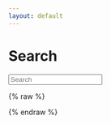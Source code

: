 ```yaml
---
layout: default
---
```



<h1>Search</h1>
<div id="search-form">
    <form action="/search" method="get">
        <input type="text" id="search-query" name="q" placeholder="Search" autocomplete="off">
    </form>
</div>


<section id="search-results" style="display: none;">
    <p>Search results</p>
    <div class="entries">
    </div>
</section>


{% raw %}
<script id="search-results-template" type="text/mustache">
  {{#entries}}
    <article>
      <h3>
        {{#date}}<small><time datetime="{{pubdate}}" pubdate>{{displaydate}}</time></small>{{/date}}
        <a href="{{url}}">{{title}}</a>
      </h3>
    </article>
  {{/entries}}
</script>
{% endraw %}

<script src="/js/search.min.js" type="text/javascript" charset="utf-8"></script>

<script type="text/javascript">
    $(function() {
        $('#search-query').lunrSearch({
            indexUrl: '/js/index.json',             // URL of the `search.json` index data for your site
            results:  '#search-results',          // jQuery selector for the search results container
            entries:  '.entries',                 // jQuery selector for the element to contain the results list, must be a child of the results element above.
            template: '#search-results-template'  // jQuery selector for the Mustache.js template
        });
    });
</script>

